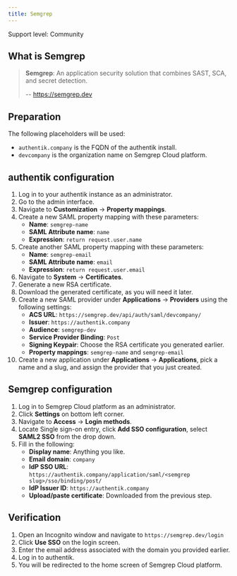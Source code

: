 ```yaml
---
title: Semgrep
---
```


<span class="badge badge--secondary">Support level: Community</span>

## What is Semgrep

> **Semgrep**: An application security solution that combines SAST, SCA, and secret detection.
>
> -- https://semgrep.dev

## Preparation

The following placeholders will be used:

-   `authentik.company` is the FQDN of the authentik install.
-   `devcompany` is the organization name on Semgrep Cloud platform.

## authentik configuration

1. Log in to your authentik instance as an administrator.
2. Go to the admin interface.
3. Navigate to **Customization** -> **Property mappings**.
4. Create a new SAML property mapping with these parameters:
    - **Name**: `semgrep-name`
    - **SAML Attribute name**: `name`
    - **Expression**: `return request.user.name`
5. Create another SAML property mapping with these parameters:
    - **Name**: `semgrep-email`
    - **SAML Attribute name**: `email`
    - **Expression**: `return request.user.email`
6. Navigate to **System** -> **Certificates**.
7. Generate a new RSA certificate.
8. Download the generated certificate, as you will need it later.
9. Create a new SAML provider under **Applications** -> **Providers** using the following settings:
    - **ACS URL**: `https://semgrep.dev/api/auth/saml/devcompany/`
    - **Issuer**: `https://authentik.company`
    - **Audience**: `semgrep-dev`
    - **Service Provider Binding**: `Post`
    - **Signing Keypair**: Choose the RSA certificate you generated earlier.
    - **Property mappings**: `semgrep-name` and `semgrep-email`
10. Create a new application under **Applications** -> **Applications**, pick a name and a slug, and assign the provider that you just created.

## Semgrep configuration

1. Log in to Semgrep Cloud platform as an administrator.
2. Click **Settings** on bottom left corner.
3. Navigate to **Access** -> **Login methods**.
4. Locate Single sign-on entry, click **Add SSO configuration**, select **SAML2 SSO** from the drop down.
5. Fill in the following:
    - **Display name**: Anything you like.
    - **Email domain**: `company`
    - **IdP SSO URL**: `https://authentik.company/application/saml/<semgrep slug>/sso/binding/post/`
    - **IdP Issuer ID**: `https://authentik.company`
    - **Upload/paste certificate**: Downloaded from the previous step.

## Verification

1. Open an Incognito window and navigate to `https://semgrep.dev/login`
2. Click **Use SSO** on the login screen.
3. Enter the email address associated with the domain you provided earlier.
4. Log in to authentik.
5. You will be redirected to the home screen of Semgrep Cloud platform.
